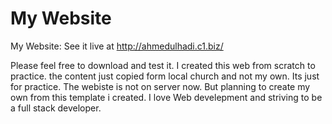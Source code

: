 # My Website

My Website: See it live at http://ahmedulhadi.c1.biz/

Please feel free to download and test it. I created this web from scratch to practice. the content just copied form local church and not my own. Its just for practice. The webiste is not on server now. But planning to create my own from this template i created. I love Web develepment and striving to be a full stack developer.
